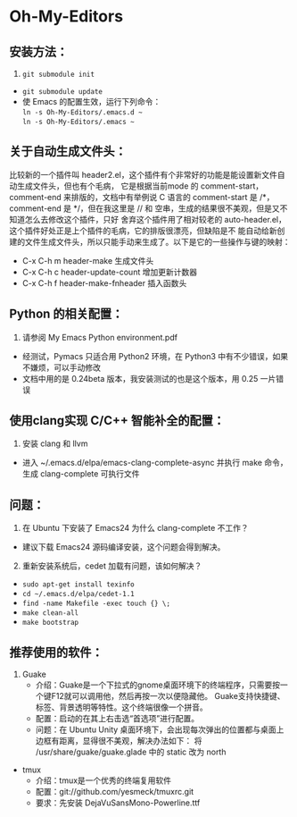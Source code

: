 Oh-My-Editors
=============

安装方法：
---------

1. `git submodule init`  
- `git submodule update`  
- 使 Emacs 的配置生效，运行下列命令：  
   `ln -s Oh-My-Editors/.emacs.d ~`  
   `ln -s Oh-My-Editors/.emacs ~`  

关于自动生成文件头：
--------------------

比较新的一个插件叫 header2.el，这个插件有个非常好的功能是能设置新文件自动生成文件头，但也有个毛病，
它是根据当前mode 的 comment-start，comment-end 来排版的，文档中有举例说 C 语言的 comment-start 是 /\*，
comment-end 是 \*/，但在我这里是 // 和 空串，生成的结果很不美观，但是又不知道怎么去修改这个插件，只好
舍弃这个插件用了相对较老的 auto-header.el，这个插件好处正是上个插件的毛病，它的排版很漂亮，但缺陷是不
能自动给新创建的文件生成文件头，所以只能手动来生成了。以下是它的一些操作与键的映射：  
- C-x C-h m  header-make                生成文件头  
- C-x C-h c  header-update-count        增加更新计数器  
- C-x C-h f  header-make-fnheader       插入函数头  

Python 的相关配置：
-------------------

1. 请参阅 My Emacs Python environment.pdf  
-  经测试，Pymacs 只适合用 Python2 环境，在 Python3 中有不少错误，如果不嫌烦，可以手动修改  
-  文档中用的是 0.24beta 版本，我安装测试的也是这个版本，用 0.25 一片错误  

使用clang实现 C/C++ 智能补全的配置：
------------------------------------

1. 安装 clang 和 llvm  
-  进入 ~/.emacs.d/elpa/emacs-clang-complete-async 并执行 make 命令，生成
   clang-complete 可执行文件

问题：
------

1. 在 Ubuntu 下安装了 Emacs24 为什么 clang-complete 不工作？

- 建议下载 Emacs24 源码编译安装，这个问题会得到解决。

2. 重新安装系统后，cedet 加载有问题，该如何解决？

- `sudo apt-get install texinfo`
- `cd ~/.emacs.d/elpa/cedet-1.1`
- `find -name Makefile -exec touch {} \;`
- `make clean-all`
- `make bootstrap`

推荐使用的软件：
----------------

1. Guake
	- 介绍：Guake是一个下拉式的gnome桌面环境下的终端程序，只需要按一个键F12就可以调用他，然后再按一次以便隐藏他。
			Guake支持快捷键、标签、背景透明等特性。这个终端很像一个拼音。
	- 配置：启动的在其上右击选“首选项”进行配置。
	- 问题：在 Ubuntu Unity 桌面环境下，会出现每次弹出的位置都与桌面上边框有距离，显得很不美观，解决办法如下：
			将 /usr/share/guake/guake.glade 中的
			<property name="gravity">static</property> 改为
			<property name="gravity">north</property>
-  tmux
	- 介绍：tmux是一个优秀的终端复用软件
	- 配置：git://github.com/yesmeck/tmuxrc.git
	- 要求：先安装 DejaVuSansMono-Powerline.ttf
